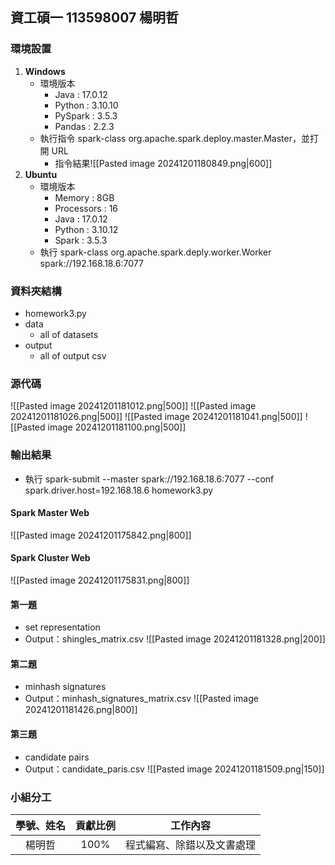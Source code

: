 ## 資工碩一 113598007 楊明哲
### 環境設置
1. **Windows**
	+ 環境版本
		+ Java : 17.0.12
		+ Python : 3.10.10
		+ PySpark : 3.5.3
		+ Pandas : 2.2.3
	- 執行指令 spark-class org.apache.spark.deploy.master.Master，並打開 URL
		- 指令結果![[Pasted image 20241201180849.png|600]]
2. **Ubuntu**
	+ 環境版本
		+ Memory : 8GB
		+ Processors : 16
		+ Java : 17.0.12
		+ Python : 3.10.12
		+ Spark : 3.5.3
	+ 執行 spark-class org.apache.spark.deply.worker.Worker spark://192.168.18.6:7077 

### 資料夾結構
- homework3.py
- data
	- all of datasets 
- output
	- all of output csv

### 源代碼
![[Pasted image 20241201181012.png|500]]
![[Pasted image 20241201181026.png|500]]
![[Pasted image 20241201181041.png|500]]
![[Pasted image 20241201181100.png|500]]
### 輸出結果
+ 執行 spark-submit --master spark://192.168.18.6:7077 --conf spark.driver.host=192.168.18.6 homework3.py
#### Spark Master Web
![[Pasted image 20241201175842.png|800]]
#### Spark Cluster Web
![[Pasted image 20241201175831.png|800]]
#### 第一題
+ set representation
+ Output：shingles_matrix.csv
![[Pasted image 20241201181328.png|200]]
#### 第二題
+ minhash signatures
+ Output：minhash_signatures_matrix.csv
![[Pasted image 20241201181426.png|800]]
#### 第三題
+ candidate pairs
+ Output：candidate_paris.csv
![[Pasted image 20241201181509.png|150]]
### 小組分工

| 學號、姓名 | 貢獻比例 |     工作內容      |
| :---: | :--: | :-----------: |
|  楊明哲  | 100% | 程式編寫、除錯以及文書處理 |
